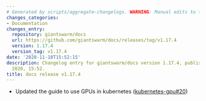 ```yaml
---
# Generated by scripts/aggregate-changelogs. WARNING: Manual edits to this files will be overwritten.
changes_categories:
- Documentation
changes_entry:
  repository: giantswarm/docs
  url: https://github.com/giantswarm/docs/releases/tag/v1.17.4
  version: 1.17.4
  version_tag: v1.17.4
date: '2020-11-18T15:52:15'
description: Changelog entry for giantswarm/docs version 1.17.4, published on 18 November
  2020, 15:52.
title: docs release v1.17.4
---
```


- Updated the guide to use GPUs in kubernetes ([kubernetes-gpu#20](https://github.com/giantswarm/kubernetes-gpu/pull/20))
